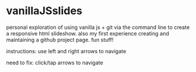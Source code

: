 # vanillaJSslides
personal exploration of using vanilla js + git via the command line to create a responsive html slideshow. also my first experience creating and maintaining a github project page. fun stuff!

instructions: use left and right arrows to navigate

need to fix: click/tap arrows to navigate